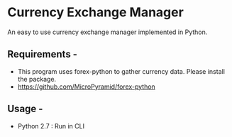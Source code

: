 # Currency Exchange Manager
An easy to use currency exchange manager implemented in Python.

## Requirements -
- This program uses forex-python to gather currency data. Please install the package.
- https://github.com/MicroPyramid/forex-python

## Usage -
- Python 2.7 : Run in CLI

